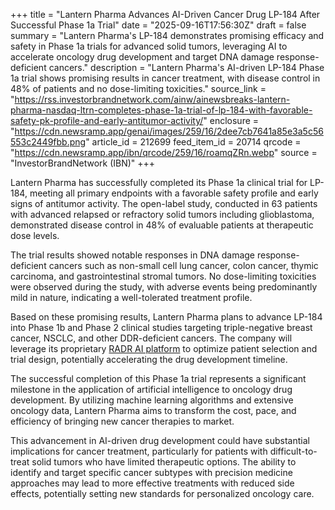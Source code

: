 +++
title = "Lantern Pharma Advances AI-Driven Cancer Drug LP-184 After Successful Phase 1a Trial"
date = "2025-09-16T17:56:30Z"
draft = false
summary = "Lantern Pharma's LP-184 demonstrates promising efficacy and safety in Phase 1a trials for advanced solid tumors, leveraging AI to accelerate oncology drug development and target DNA damage response-deficient cancers."
description = "Lantern Pharma's AI-driven LP-184 Phase 1a trial shows promising results in cancer treatment, with disease control in 48% of patients and no dose-limiting toxicities."
source_link = "https://rss.investorbrandnetwork.com/ainw/ainewsbreaks-lantern-pharma-nasdaq-ltrn-completes-phase-1a-trial-of-lp-184-with-favorable-safety-pk-profile-and-early-antitumor-activity/"
enclosure = "https://cdn.newsramp.app/genai/images/259/16/2dee7cb7641a85e3a5c56553c2449fbb.png"
article_id = 212699
feed_item_id = 20714
qrcode = "https://cdn.newsramp.app/ibn/qrcode/259/16/roamqZRn.webp"
source = "InvestorBrandNetwork (IBN)"
+++

<p>Lantern Pharma has successfully completed its Phase 1a clinical trial for LP-184, meeting all primary endpoints with a favorable safety profile and early signs of antitumor activity. The open-label study, conducted in 63 patients with advanced relapsed or refractory solid tumors including glioblastoma, demonstrated disease control in 48% of evaluable patients at therapeutic dose levels.</p><p>The trial results showed notable responses in DNA damage response-deficient cancers such as non-small cell lung cancer, colon cancer, thymic carcinoma, and gastrointestinal stromal tumors. No dose-limiting toxicities were observed during the study, with adverse events being predominantly mild in nature, indicating a well-tolerated treatment profile.</p><p>Based on these promising results, Lantern Pharma plans to advance LP-184 into Phase 1b and Phase 2 clinical studies targeting triple-negative breast cancer, NSCLC, and other DDR-deficient cancers. The company will leverage its proprietary <a href="https://ibn.fm/LTRN" rel="nofollow" target="_blank">RADR AI platform</a> to optimize patient selection and trial design, potentially accelerating the drug development timeline.</p><p>The successful completion of this Phase 1a trial represents a significant milestone in the application of artificial intelligence to oncology drug development. By utilizing machine learning algorithms and extensive oncology data, Lantern Pharma aims to transform the cost, pace, and efficiency of bringing new cancer therapies to market.</p><p>This advancement in AI-driven drug development could have substantial implications for cancer treatment, particularly for patients with difficult-to-treat solid tumors who have limited therapeutic options. The ability to identify and target specific cancer subtypes with precision medicine approaches may lead to more effective treatments with reduced side effects, potentially setting new standards for personalized oncology care.</p>